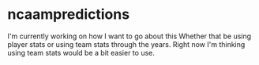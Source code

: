 # ncaampredictions
I'm currently working on how I want to go about this
Whether that be using player stats or using team stats through the years. 
Right now I'm thinking using team stats would be a bit easier to use.
